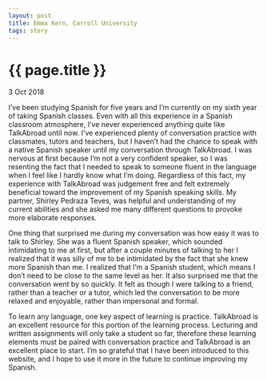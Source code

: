 ```yaml
---
layout: post
title: Emma Kern, Carroll University
tags: story
---
```


# {{ page.title }}

 3 Oct 2018

I’ve been studying Spanish for five years and I’m currently on my sixth year of taking Spanish classes. Even with all this experience in a Spanish classroom atmosphere, I’ve never experienced anything quite like TalkAbroad until now. I’ve experienced plenty of conversation practice with classmates, tutors and teachers, but I haven’t had the chance to speak with a native Spanish speaker until my conversation through TalkAbroad. I was nervous at first because I’m not a very confident speaker, so I was resenting the fact that I needed to speak to someone fluent in the language when I feel like I hardly know what I’m doing. Regardless of this fact, my experience with TalkAbroad was judgement free and felt extremely beneficial toward the improvement of my Spanish speaking skills. My partner, Shirley Pedraza Teves, was helpful and understanding of my current abilities and she asked me many different questions to provoke more elaborate responses. 

One thing that surprised me during my conversation was how easy it was to talk to Shirley. She was a fluent Spanish speaker, which sounded intimidating to me at first, but after a couple minutes of talking to her I realized that it was silly of me to be intimidated by the fact that she knew more Spanish than me. I realized that I’m a Spanish student, which means I don’t need to be close to the same level as her. It also surprised me that the conversation went by so quickly. It felt as though I were talking to a friend, rather than a teacher or a tutor, which led the conversation to be more relaxed and enjoyable, rather than impersonal and formal.

To learn any language, one key aspect of learning is practice. TalkAbroad is an excellent resource for this portion of the learning process. Lecturing and written assignments will only take a student so far, therefore these learning elements must be paired with conversation practice and TalkAbroad is an excellent place to start. I’m so grateful that I have been introduced to this website, and I hope to use it more in the future to continue improving my Spanish. 


